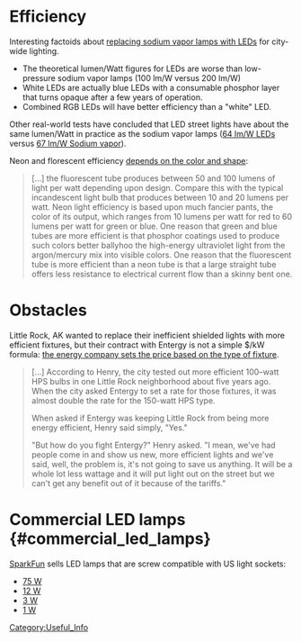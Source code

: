# Efficiency

Interesting factoids about [replacing sodium vapor lamps with
LEDs](http://dansdata.blogsome.com/2008/12/27/led-street-lighting-not-as-good-as-you-think/)
for city-wide lighting.

-   The theoretical lumen/Watt figures for LEDs are worse than
    low-pressure sodium vapor lamps (100 lm/W versus 200 lm/W)
-   White LEDs are actually blue LEDs with a consumable phosphor layer
    that turns opaque after a few years of operation.
-   Combined RGB LEDs will have better efficiency than a "white" LED.

Other real-world tests have concluded that LED street lights have about
the same lumen/Watt in practice as the sodium vapor lamps ([64 lm/W
LEDs](http://www.olino.org/us/articles/2008/11/02/streetlamp-lioris-aduro-52)
versus [67 lm/W Sodium
vapor](http://www.olino.org/us/articles/2008/12/29/indal-industria-aurora-streetlamp)).

Neon and florescent efficiency [depends on the color and
shape](http://www.signindustry.com/neon/articles/2003-07-11-RC-NeonandFlour.php3):

> \[...\] the fluorescent tube produces between 50 and 100 lumens of
> light per watt depending upon design. Compare this with the typical
> incandescent light bulb that produces between 10 and 20 lumens per
> watt. Neon light efficiency is based upon much fancier pants, the
> color of its output, which ranges from 10 lumens per watt for red to
> 60 lumens per watt for green or blue. One reason that green and blue
> tubes are more efficient is that phosphor coatings used to produce
> such colors better ballyhoo the high-energy ultraviolet light from the
> argon/mercury mix into visible colors. One reason that the fluorescent
> tube is more efficient than a neon tube is that a large straight tube
> offers less resistance to electrical current flow than a skinny bent
> one.

# Obstacles

Little Rock, AK wanted to replace their inefficient shielded lights with
more efficient fixtures, but their contract with Entergy is not a simple
\$/kW formula: [the energy company sets the price based on the type of
fixture](http://www.arktimes.com/Articles/ArticleViewer.aspx?ArticleID=fce07cab-0dea-4fc5-b57e-f1145715f01e).

> \[...\] According to Henry, the city tested out more efficient
> 100–watt HPS bulbs in one Little Rock neighborhood about five years
> ago. When the city asked Entergy to set a rate for those fixtures, it
> was almost double the rate for the 150-watt HPS type.
>
> When asked if Entergy was keeping Little Rock from being more energy
> efficient, Henry said simply, "Yes."
>
> "But how do you fight Entergy?" Henry asked. "I mean, we've had people
> come in and show us new, more efficient lights and we've said, well,
> the problem is, it's not going to save us anything. It will be a whole
> lot less wattage and it will put light out on the street but we can't
> get any benefit out of it because of the tariffs."

# Commercial LED lamps {#commercial_led_lamps}

[SparkFun](http://sparkfun.com) sells LED lamps that are screw
compatible with US light sockets:

-   [75
    W](http://www.sparkfun.com/commerce/product_info.php?products_id=8716)
-   [12
    W](http://www.sparkfun.com/commerce/product_info.php?products_id=8714)
-   [3
    W](http://www.sparkfun.com/commerce/product_info.php?products_id=8717)
-   [1
    W](http://www.sparkfun.com/commerce/product_info.php?products_id=8715)

[Category:Useful_Info](Category:Useful_Info)
